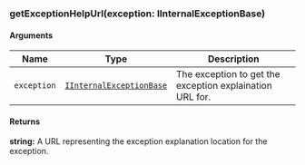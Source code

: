 ### getExceptionHelpUrl(exception: IInternalExceptionBase)

#### Arguments

| Name      | Type     | Description                                |
| --------- | -------- | ------------------------------------------ |
| `exception` | [`IInternalExceptionBase`](interface?id=iinternalexceptionbase) | The exception to get the exception explaination URL for. |

#### Returns

**string:** A URL representing the exception explanation location for the exception.